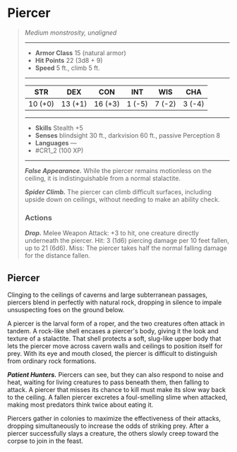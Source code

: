 # Piercer
>*Medium monstrosity, unaligned*
>___
>- **Armor Class** 15 (natural armor)
>- **Hit Points** 22 (3d8 + 9)
>- **Speed** 5 ft., climb 5 ft.
>___
>|STR|DEX|CON|INT|WIS|CHA|
>|:---:|:---:|:---:|:---:|:---:|:---:|
>|10 (+0)|13 (+1)|16 (+3)|1 (-5)|7 (-2)|3 (-4)|
>___
>- **Skills** Stealth +5
>- **Senses** blindsight 30 ft., darkvision 60 ft., passive Perception 8
>- **Languages** —
>- #CR1_2 (100 XP)
>___
>***False Appearance.*** While the piercer remains motionless on the ceiling, it is indistinguishable from a normal stalactite.  
>
>***Spider Climb.*** The piercer can climb difficult surfaces, including upside down on ceilings, without needing to make an ability check.  
>
>### Actions
>***Drop.*** Melee Weapon Attack: +3 to hit, one creature directly underneath the piercer. Hit: 3 (1d6) piercing damage per 10 feet fallen, up to 21 (6d6). Miss: The piercer takes half the normal falling damage for the distance fallen.

## Piercer

Clinging to the ceilings of caverns and large subterranean passages, piercers blend in perfectly with natural rock, dropping in silence to impale unsuspecting foes on the ground below.

A piercer is the larval form of a roper, and the two creatures often attack in tandem. A rock-like shell encases a piercer's body, giving it the look and texture of a stalactite. That shell protects a soft, slug-like upper body that lets the piercer move across cavern walls and ceilings to position itself for prey. With its eye and mouth closed, the piercer is difficult to distinguish from ordinary rock formations.

***Patient Hunters.*** Piercers can see, but they can also respond to noise and heat, waiting for living creatures to pass beneath them, then falling to attack. A piercer that misses its chance to kill must make its slow way back to the ceiling. A fallen piercer excretes a foul-smelling slime when attacked, making most predators think twice about eating it.

Piercers gather in colonies to maximize the effectiveness of their attacks, dropping simultaneously to increase the odds of striking prey. After a piercer successfully slays a creature, the others slowly creep toward the corpse to join in the feast.